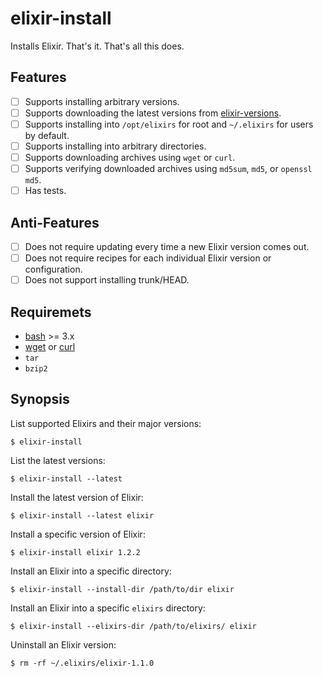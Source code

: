 # elixir-install

Installs Elixir. That's it. That's all this does.

## Features

- [ ] Supports installing arbitrary versions.
- [ ] Supports downloading the latest versions from [elixir-versions](https://github.com/facto/elixir-versions).
- [ ] Supports installing into `/opt/elixirs` for root and `~/.elixirs` for users by default.
- [ ] Supports installing into arbitrary directories.
- [ ] Supports downloading archives using `wget` or `curl`.
- [ ] Supports verifying downloaded archives using `md5sum`, `md5`, or `openssl md5`.
- [ ] Has tests.

## Anti-Features

- [ ] Does not require updating every time a new Elixir version comes out.
- [ ] Does not require recipes for each individual Elixir version or configuration.
- [ ] Does not support installing trunk/HEAD.

## Requiremets

- [bash](http://www.gnu.org/software/bash/) >= 3.x
- [wget](http://www.gnu.org/software/wget/) or [curl](http://curl.haxx.se/)
- `tar`
- `bzip2`

## Synopsis

List supported Elixirs and their major versions:

    $ elixir-install

List the latest versions:

    $ elixir-install --latest

Install the latest version of Elixir:

    $ elixir-install --latest elixir

Install a specific version of Elixir:

    $ elixir-install elixir 1.2.2

Install an Elixir into a specific directory:

    $ elixir-install --install-dir /path/to/dir elixir

Install an Elixir into a specific `elixirs` directory:

    $ elixir-install --elixirs-dir /path/to/elixirs/ elixir

Uninstall an Elixir version:

    $ rm -rf ~/.elixirs/elixir-1.1.0
